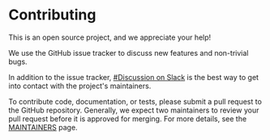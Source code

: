 # Contributing

This is an open source project, and we appreciate your help!

We use the GitHub issue tracker to discuss new features and non-trivial bugs.

In addition to the issue tracker, [#Discussion on
Slack](https://ibm-gan-toolkit.slack.com) is the best way to get into contact with the
project's maintainers.

To contribute code, documentation, or tests, please submit a pull request to
the GitHub repository. Generally, we expect two maintainers to review your pull
request before it is approved for merging. For more details, see the
[MAINTAINERS](MAINTAINERS.md) page.
